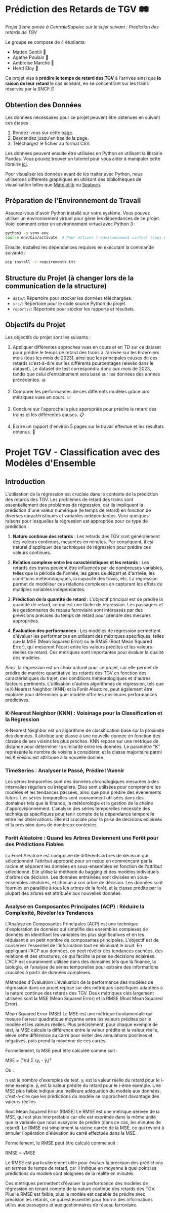 # Prédiction des Retards de TGV :railway_track:
_Projet 3ème année à CentraleSupelec sur le sujet suivant : Prédiction des retards de TGV_

Le groupe se compose de 4 étudiants: 
  * Matteo Gentili :train2:
  * Agathe Poulain :light_rail:
  * Ambroise Marché :monorail:
  * Henri Eloy :bullettrain_side:

Ce projet vise à **prédire le temps de retard des TGV** à l'arrivée ainsi que **la raison de leur retard** le cas échéant, en se concentrant sur les trains réservés par la SNCF.:alarm_clock:

## Obtention des Données

Les données nécessaires pour ce projet peuvent être obtenues en suivant ces étapes :

1. Rendez-vous sur cette [page](https://www.data.gouv.fr/fr/datasets/regularite-mensuelle-tgv-par-liaisons/).
2. Descendez jusqu'en bas de la page.
3. Téléchargez le fichier au format CSV.

Les données peuvent ensuite être utilisées en Python en utilisant la librairie Pandas. 
Vous pouvez trouver un tutoriel pour vous aider à manipuler cette librairie [ici](https://pandas.pydata.org/docs/).

Pour visualiser les données avant de les traiter avec Python, nous utiliserons différents graphiques en utilisant des bibliothèques de visualisation telles que [Matplotlib](https://matplotlib.org/stable/index.html) ou [Seaborn](https://seaborn.pydata.org/).

## Préparation de l'Environnement de Travail

Assurez-vous d'avoir Python installé sur votre système. Vous pouvez utiliser un environnement virtuel pour gérer les dépendances de ce projet. Voici comment créer un environnement virtuel avec Python 3 :

```bash
python3 -m venv env
source env/bin/activate  # Pour activer l'environnement virtuel (sous Linux/macOS)
```

Ensuite, installez les dépendances requises en exécutant la commande suivante :

```bash
pip install -r requirements.txt
```

## Structure du Projet (à changer lors de la communication de la structure)

- `data/`: Répertoire pour stocker les données téléchargées.
- `src/`: Répertoire pour le code source Python du projet.
- `reports/`: Répertoire pour stocker les rapports et résultats.

## Objectifs du Projet

Les objectifs du projet sont les suivants :

1. Appliquer différentes approches vues en cours et en TD sur ce dataset pour prédire le temps de retard des trains à l'arrivée sur les 6 derniers mois (tous les mois de 2023), ainsi que les principales causes de ces retards (c’est-à-dire sur les différents pourcentages relevés dans le dataset). Le dataset de test correspondra donc aux mois de 2023, tandis que celui d'entraînement sera basé sur les données des années précédentes. :bar_chart:	

2. Comparer les performances de ces différents modèles grâce aux métriques vues en cours. :chart_with_upwards_trend:

3. Conclure sur l'approche la plus appropriée pour prédire le retard des trains et les différentes causes. :clipboard:	

4. Écrire un rapport d'environ 5 pages sur le travail effectué et les résultats obtenus. :page_facing_up:	


# Projet TGV - Classification avec des Modèles d'Ensemble

## Introduction
L'utilisation de la régression est cruciale dans le contexte de la prédiction des retards des TGV. Les problèmes de retard des trains sont essentiellement des problèmes de régression, car ils impliquent la prédiction d'une valeur numérique (le temps de retard) en fonction de diverses caractéristiques et variables indépendantes. Voici quelques raisons pour lesquelles la régression est appropriée pour ce type de prédiction :

1. **Nature continue des retards** : Les retards des TGV sont généralement des valeurs continues, mesurées en minutes. Par conséquent, il est naturel d'appliquer des techniques de régression pour prédire ces valeurs continues.

2. **Relation complexe entre les caractéristiques et les retards** : Les retards des trains peuvent être influencés par de nombreuses variables, telles que la période de l'année, les gares de départ et d'arrivée, les conditions météorologiques, la capacité des trains, etc. La régression permet de modéliser ces relations complexes en capturant les effets de multiples variables indépendantes.

3. **Prédiction de la quantité de retard** : L'objectif principal est de prédire la quantité de retard, ce qui est une tâche de régression. Les passagers et les gestionnaires de réseau ferroviaire sont intéressés par des prévisions précises du temps de retard pour prendre des mesures appropriées.

4. **Évaluation des performances** : Les modèles de régression permettent d'évaluer les performances en utilisant des métriques spécifiques, telles que la MSE (Mean Squared Error) ou le RMSE (Root Mean Squared Error), qui mesurent l'écart entre les valeurs prédites et les valeurs réelles de retard. Ces métriques sont importantes pour évaluer la qualité des modèles.

Ainsi, la régression est un choix naturel pour ce projet, car elle permet de prédire de manière quantitative les retards des TGV en fonction des caractéristiques du trajet, des conditions météorologiques et d'autres facteurs pertinents. L'utilisation d'autres algorithmes de régression, tels que le K-Nearest Neighbor (KNN) et la Forêt Aléatoire, peut également être explorée pour déterminer quel modèle offre les meilleures performances prédictives.


### K-Nearest Neighbor (KNN) : Voisinage pour la Classification et la Régression
K-Nearest Neighbor est un algorithme de classification basé sur la proximité des données. Il attribue une classe à une nouvelle donnée en fonction des classes de ses voisins les plus proches. KNN repose sur une métrique de distance pour déterminer la similarité entre les données. Le paramètre "K" représente le nombre de voisins à considérer, et la classe majoritaire parmi les K voisins est attribuée à la nouvelle donnée.

### TimeSeries : Analyser le Passé, Prédire l'Avenir
Les séries temporelles sont des données chronologiques mesurées à des intervalles réguliers ou irréguliers. Elles sont utilisées pour comprendre les modèles et les tendances passées, ainsi que pour prédire des événements futurs. Les séries temporelles sont couramment utilisées dans des domaines tels que la finance, la météorologie et la gestion de la chaîne d'approvisionnement. L'analyse des séries temporelles nécessite des techniques spécifiques pour tenir compte de la dépendance temporelle entre les observations. Elle est cruciale pour la prise de décisions éclairées et la prévision dans de nombreux contextes.

### Forêt Aléatoire : Quand les Arbres Deviennent une Forêt pour des Prédictions Fiables
La Forêt Aléatoire est composée de différents arbres de décision qui sélectionnent l'attribut approprié pour un nœud en commençant par la racine et séparent les données en sous-ensembles en fonction de l'attribut sélectionné. Elle utilise la méthode du bagging et des modèles individuels d'arbres de décision. Les données entraînées sont divisées en sous-ensembles aléatoires, et chacun a son arbre de décision. Les données sont fournies en parallèle à tous les arbres de la forêt, et la classe prédite par la plupart des arbres est attribuée aux nouvelles données.

### Analyse en Composantes Principales (ACP) : Réduire la Complexité, Révéler les Tendances
L'Analyse en Composantes Principales (ACP) est une technique d'exploration de données qui simplifie des ensembles complexes de données en identifiant les variables les plus significatives et en les réduisant à un petit nombre de composantes principales. L'objectif est de conserver l'essentiel de l'information tout en éliminant le bruit. En appliquant l'ACP aux données, on peut révéler des tendances cachées, des relations et des structures, ce qui facilite la prise de décisions éclairées. L'ACP est couramment utilisée dans des domaines tels que la finance, la biologie, et l'analyse de séries temporelles pour extraire des informations cruciales à partir de données complexes.

Méthodes d'Évaluation
L'évaluation de la performance des modèles de régression dans ce projet repose sur des métriques spécifiques adaptées à la nature continue des retards des TGV. Deux métriques clés largement utilisées sont la MSE (Mean Squared Error) et la RMSE (Root Mean Squared Error).

Mean Squared Error (MSE)
La MSE est une métrique fondamentale qui mesure l'erreur quadratique moyenne entre les valeurs prédites par le modèle et les valeurs réelles. Plus précisément, pour chaque exemple de test, la MSE calcule la différence entre la valeur prédite et la valeur réelle, élève cette différence au carré pour éviter des annulations positives et négatives, puis prend la moyenne de ces carrés.

Formellement, la MSE peut être calculée comme suit :

MSE = (1/n) Σ (yᵢ - ŷᵢ)²

Où :

n est le nombre d'exemples de test.
yᵢ est la valeur réelle du retard pour le i-ème exemple.
ŷᵢ est la valeur prédite du retard pour le i-ème exemple.
Une MSE plus faible indique une meilleure adéquation du modèle aux données, c'est-à-dire que les prédictions du modèle se rapprochent davantage des valeurs réelles.

Root Mean Squared Error (RMSE)
Le RMSE est une métrique dérivée de la MSE, qui est plus interprétable car elle est exprimée dans la même unité que la variable que nous essayons de prédire (dans ce cas, les minutes de retard). Le RMSE est simplement la racine carrée de la MSE, ce qui revient à annuler l'opération d'élévation au carré effectuée dans la MSE.

Formellement, le RMSE peut être calculé comme suit :

RMSE = √MSE

Le RMSE est particulièrement utile pour évaluer la précision des prédictions en termes de temps de retard, car il indique en moyenne à quel point les prédictions du modèle sont éloignées de la réalité en minutes.

Ces métriques permettent d'évaluer la performance des modèles de régression en tenant compte de la nature continue des retards des TGV. Plus le RMSE est faible, plus le modèle est capable de prédire avec précision les retards, ce qui est essentiel pour fournir des informations utiles aux passagers et aux gestionnaires de réseau ferroviaire.

